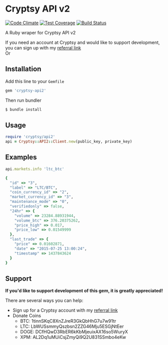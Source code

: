 Cryptsy API v2
==============
[![Code Climate](https://codeclimate.com/github/tinnvec/cryptsy-api2/badges/gpa.svg)](https://codeclimate.com/github/tinnvec/cryptsy-api2)
[![Test Coverage](https://codeclimate.com/github/tinnvec/cryptsy-api2/badges/coverage.svg)](https://codeclimate.com/github/tinnvec/cryptsy-api2/coverage)
[![Build Status](https://travis-ci.org/tinnvec/cryptsy-api2.svg)](https://travis-ci.org/tinnvec/cryptsy-api2)

A Ruby wraper for Cryptsy API v2  

If you need an account at Cryptsy and would like to support development, you can sign up with my [referral link](https://www.cryptsy.com/users/register?refid=334408)  
Or

Installation
------------
Add this line to your `Gemfile`
```ruby
gem 'cryptsy-api2'
```
Then run bundler
```bash
$ bundle install
```

Usage
-----
```ruby
require 'cryptsy/api2'
api = Cryptsy::API2::Client.new(public_key, private_key)
```

Examples
--------
```ruby
api.markets.info 'ltc_btc'

{
  "id" => "3",
  "label" => "LTC/BTC",
  "coin_currency_id" => "2",
  "market_currency_id" => "3",
  "maintenance_mode" => "0",
  "verifiedonly" => false,
  "24hr" => {
    "volume" => 23284.88931944,
    "volume_btc" => 376.20375262,
    "price_high" => 0.017,
    "price_low" => 0.01549999
  },
  "last_trade" => {
    "price" => 0.01602871,
    "date" => "2015-07-25 13:00:24",
    "timestamp" => 1437843624
  }
}
```

Support
-------
**If you'd like to support development of this gem, it is greatly appreciated!**  

There are several ways you can help:
* Sign up for a Cryptsy account with my [referral link](https://www.cryptsy.com/users/register?refid=334408)
* Donate Coins
  * BTC: 1tinnSKqC8XnZJreR3GkQbHhG7u7w91tr
  * LTC: LbWUSsmmyQszbsn2ZZG46Mju5ESGjNtEer
  * DOGE: DCfHQwD3RbER6kKbMjeuixAX16so5WuryX
  * XPM: AL2Dq1uMUiCsjZmyQi9Q2U831SSmbo4eKw
